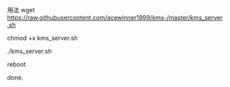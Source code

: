 用法
wget https://raw.githubusercontent.com/acewinner1999/kms-/master/kms_server.sh

chmod +x kms_server.sh

./kms_server.sh

reboot

done.
